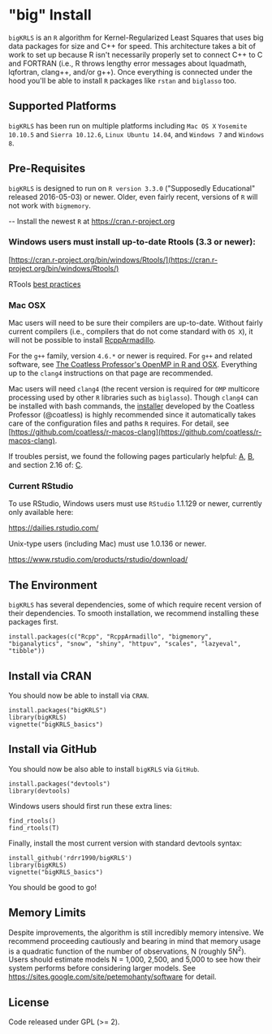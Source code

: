 # "big" Install

`bigKRLS` is an `R` algorithm for Kernel-Regularized Least Squares that uses big data packages for size and C++ for speed. This architecture takes a bit of work to set up because R isn't necessarily properly set to connect C++ to C and FORTRAN (i.e., R throws lengthy error messages about lquadmath, lqfortran, clang++, and/or g++). Once everything is connected under the hood you'll be able to install `R` packages like `rstan` and `biglasso` too. 

## Supported Platforms
`bigKRLS` has been run on multiple platforms including `Mac OS X` `Yosemite 10.10.5` and `Sierra 10.12.6`, `Linux Ubuntu 14.04`, and `Windows 7` and `Windows 8`.


## Pre-Requisites

`bigKRLS` is designed to run on `R version 3.3.0` ("Supposedly Educational" released 2016-05-03) or newer. Older, even fairly recent, versions of `R` will not work with `bigmemory`. 

-- Install the newest `R` at https://cran.r-project.org 

### Windows users must install up-to-date Rtools (3.3 or newer):

[https://cran.r-project.org/bin/windows/Rtools/](https://cran.r-project.org/bin/windows/Rtools/)

RTools [best practices](http://thecoatlessprofessor.com/programming/rcpp/install-rtools-for-rcpp/)

### Mac OSX 
Mac users will need to be sure their compilers are up-to-date. Without fairly current compilers (i.e., compilers that do not come standard with `OS X`), it will not be possible to install [RcppArmadillo](https://cran.r-project.org/web/packages/RcppArmadillo/index.html). 

For the `g++` family, version `4.6.*` or newer is required. For `g++` and related software, see [The Coatless Professor's OpenMP in R and OSX](http://thecoatlessprofessor.com/programming/openmp-in-r-on-os-x/). Everything up to the `clang4` instructions on that page are recommended.

Mac users will need `clang4` (the recent version is required for `OMP` multicore processing used by other `R` libraries such as `biglasso`). Though `clang4` can be installed with bash commands, the [installer](https://uofi.box.com/v/r-macos-clang-pkg) developed by the Coatless Professor (@coatless) is highly recommended since it automatically takes care of the configuration files and paths `R` requires. For detail, see [https://github.com/coatless/r-macos-clang](https://github.com/coatless/r-macos-clang). 

If troubles persist, we found the following pages particularly helpful: [A](http://thecoatlessprofessor.com/programming/setting-up-rstudio-to-work-with-rcpparmadillo/), [B](http://thecoatlessprofessor.com/programming/rcpp-rcpparmadillo-and-os-x-mavericks-lgfortran-and-lquadmath-error/), and section 2.16 of: [C](http://dirk.eddelbuettel.com/code/rcpp/Rcpp-FAQ.pdf).


### Current RStudio

To use RStudio, Windows users must use `RStudio` 1.1.129 or newer, currently only available here: 

https://dailies.rstudio.com/

Unix-type users (including Mac) must use 1.0.136 or newer. 

https://www.rstudio.com/products/rstudio/download/    


## The Environment
`bigKRLS` has several dependencies, some of which require recent version of their dependencies. To smooth installation, we recommend installing these packages first.

```
install.packages(c("Rcpp", "RcppArmadillo", "bigmemory", "biganalytics", "snow", "shiny", "httpuv", "scales", "lazyeval", "tibble")) 
```
## Install via CRAN
You should now be able to install via `CRAN`.
```
install.packages("bigKRLS")
library(bigKRLS)
vignette("bigKRLS_basics")
```

## Install via GitHub
You should now be also able to install `bigKRLS` via `GitHub`. 
```
install.packages("devtools")   
library(devtools)  
```
Windows users should first run these extra lines:
```{r, eval = F}
find_rtools()
find_rtools(T)  
```
Finally, install the most current version with standard devtools syntax:

```{r, eval = F}
install_github('rdrr1990/bigKRLS')
library(bigKRLS)
vignette("bigKRLS_basics")
```
You should be good to go!


## Memory Limits
Despite improvements, the algorithm is still incredibly memory intensive. We recommend proceeding cautiously and bearing in mind that memory usage is a quadratic function of the number of observations, N (roughly 5N<sup>2</sup>). Users should estimate models N = 1,000, 2,500, and 5,000 to see how their system performs before considering larger models. See https://sites.google.com/site/petemohanty/software for detail.

## License 
Code released under GPL (>= 2).


